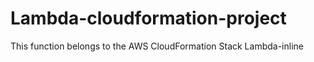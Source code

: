 # Lambda-cloudformation-project
This function belongs to the AWS CloudFormation Stack Lambda-inline
